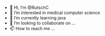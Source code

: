 - 👋 Hi, I’m @RutschC
- 👀 I’m interested in medical computer science
- 🌱 I’m currently learning java 
- 💞️ I’m looking to collaborate on ...
- 📫 How to reach me ...

<!---
RutschC/RutschC is a ✨ special ✨ repository because its `README.md` (this file) appears on your GitHub profile.
You can click the Preview link to take a look at your changes.
--->
